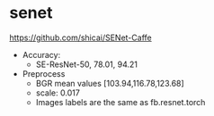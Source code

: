# senet

https://github.com/shicai/SENet-Caffe

- Accuracy:
  - SE-ResNet-50, 78.01, 94.21
- Preprocess
  - BGR mean values [103.94,116.78,123.68]
  - scale: 0.017
  - Images labels are the same as fb.resnet.torch
